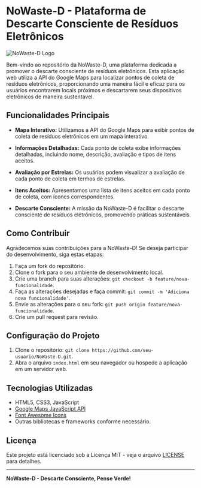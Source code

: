# NoWaste-D - Plataforma de Descarte Consciente de Resíduos Eletrônicos

![NoWaste-D Logo](./assets/img/logo.png)

Bem-vindo ao repositório da NoWaste-D, uma plataforma dedicada a promover o descarte consciente de resíduos eletrônicos. Esta aplicação web utiliza a API do Google Maps para localizar pontos de coleta de resíduos eletrônicos, proporcionando uma maneira fácil e eficaz para os usuários encontrarem locais próximos e descartarem seus dispositivos eletrônicos de maneira sustentável.

## Funcionalidades Principais

- **Mapa Interativo:** Utilizamos a API do Google Maps para exibir pontos de coleta de resíduos eletrônicos em um mapa interativo.
  
- **Informações Detalhadas:** Cada ponto de coleta exibe informações detalhadas, incluindo nome, descrição, avaliação e tipos de itens aceitos.

- **Avaliação por Estrelas:** Os usuários podem visualizar a avaliação de cada ponto de coleta em termos de estrelas.

- **Itens Aceitos:** Apresentamos uma lista de itens aceitos em cada ponto de coleta, com ícones correspondentes.

- **Descarte Consciente:** A missão da NoWaste-D é facilitar o descarte consciente de resíduos eletrônicos, promovendo práticas sustentáveis.

## Como Contribuir

Agradecemos suas contribuições para a NoWaste-D! Se deseja participar do desenvolvimento, siga estas etapas:

1. Faça um fork do repositório.
2. Clone o fork para o seu ambiente de desenvolvimento local.
3. Crie uma branch para suas alterações: `git checkout -b feature/nova-funcionalidade`.
4. Faça as alterações desejadas e faça commit: `git commit -m 'Adiciona nova funcionalidade'`.
5. Envie as alterações para o seu fork: `git push origin feature/nova-funcionalidade`.
6. Crie um pull request para revisão.

## Configuração do Projeto

1. Clone o repositório: `git clone https://github.com/seu-usuario/NoWaste-D.git`.
2. Abra o arquivo `index.html` em seu navegador ou hospede a aplicação em um servidor web.

## Tecnologias Utilizadas

- HTML5, CSS3, JavaScript
- [Google Maps JavaScript API](https://developers.google.com/maps/documentation/javascript/overview)
- [Font Awesome Icons](https://fontawesome.com/)
- Outras bibliotecas e frameworks conforme necessário.

## Licença

Este projeto está licenciado sob a Licença MIT - veja o arquivo [LICENSE](./LICENSE) para detalhes.

---

**NoWaste-D - Descarte Consciente, Pense Verde!**
